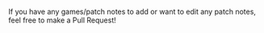 If you have any games/patch notes to add or want to edit any patch notes, feel free to 
make a Pull Request!
